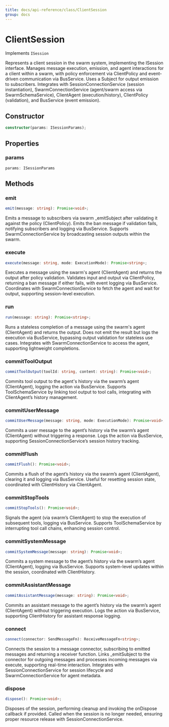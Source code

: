 ```yaml
---
title: docs/api-reference/class/ClientSession
group: docs
---
```


# ClientSession

Implements `ISession`

Represents a client session in the swarm system, implementing the ISession interface.
Manages message execution, emission, and agent interactions for a client within a swarm, with policy enforcement via ClientPolicy
and event-driven communication via BusService. Uses a Subject for output emission to subscribers.
Integrates with SessionConnectionService (session instantiation), SwarmConnectionService (agent/swarm access via SwarmSchemaService),
ClientAgent (execution/history), ClientPolicy (validation), and BusService (event emission).

## Constructor

```ts
constructor(params: ISessionParams);
```

## Properties

### params

```ts
params: ISessionParams
```

## Methods

### emit

```ts
emit(message: string): Promise<void>;
```

Emits a message to subscribers via swarm _emitSubject after validating it against the policy (ClientPolicy).
Emits the ban message if validation fails, notifying subscribers and logging via BusService.
Supports SwarmConnectionService by broadcasting session outputs within the swarm.

### execute

```ts
execute(message: string, mode: ExecutionMode): Promise<string>;
```

Executes a message using the swarm's agent (ClientAgent) and returns the output after policy validation.
Validates input and output via ClientPolicy, returning a ban message if either fails, with event logging via BusService.
Coordinates with SwarmConnectionService to fetch the agent and wait for output, supporting session-level execution.

### run

```ts
run(message: string): Promise<string>;
```

Runs a stateless completion of a message using the swarm's agent (ClientAgent) and returns the output.
Does not emit the result but logs the execution via BusService, bypassing output validation for stateless use cases.
Integrates with SwarmConnectionService to access the agent, supporting lightweight completions.

### commitToolOutput

```ts
commitToolOutput(toolId: string, content: string): Promise<void>;
```

Commits tool output to the agent's history via the swarm’s agent (ClientAgent), logging the action via BusService.
Supports ToolSchemaService by linking tool output to tool calls, integrating with ClientAgent’s history management.

### commitUserMessage

```ts
commitUserMessage(message: string, mode: ExecutionMode): Promise<void>;
```

Commits a user message to the agent’s history via the swarm’s agent (ClientAgent) without triggering a response.
Logs the action via BusService, supporting SessionConnectionService’s session history tracking.

### commitFlush

```ts
commitFlush(): Promise<void>;
```

Commits a flush of the agent’s history via the swarm’s agent (ClientAgent), clearing it and logging via BusService.
Useful for resetting session state, coordinated with ClientHistory via ClientAgent.

### commitStopTools

```ts
commitStopTools(): Promise<void>;
```

Signals the agent (via swarm’s ClientAgent) to stop the execution of subsequent tools, logging via BusService.
Supports ToolSchemaService by interrupting tool call chains, enhancing session control.

### commitSystemMessage

```ts
commitSystemMessage(message: string): Promise<void>;
```

Commits a system message to the agent’s history via the swarm’s agent (ClientAgent), logging via BusService.
Supports system-level updates within the session, coordinated with ClientHistory.

### commitAssistantMessage

```ts
commitAssistantMessage(message: string): Promise<void>;
```

Commits an assistant message to the agent’s history via the swarm’s agent (ClientAgent) without triggering execution.
Logs the action via BusService, supporting ClientHistory for assistant response logging.

### connect

```ts
connect(connector: SendMessageFn): ReceiveMessageFn<string>;
```

Connects the session to a message connector, subscribing to emitted messages and returning a receiver function.
Links _emitSubject to the connector for outgoing messages and processes incoming messages via execute, supporting real-time interaction.
Integrates with SessionConnectionService for session lifecycle and SwarmConnectionService for agent metadata.

### dispose

```ts
dispose(): Promise<void>;
```

Disposes of the session, performing cleanup and invoking the onDispose callback if provided.
Called when the session is no longer needed, ensuring proper resource release with SessionConnectionService.

